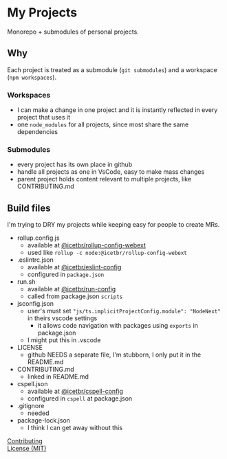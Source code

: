 # My Projects
Monorepo + submodules of personal projects.

## Why
Each project is treated as a submodule (`git submodules`) and a workspace (`npm workspaces`).

### Workspaces
  - I can make a change in one project and it is instantly reflected in every project that uses it
  - one `node_modules` for all projects, since most share the same dependencies

### Submodules
  - every project has its own place in github
  - handle all projects as one in VsCode, easy to make mass changes
  - parent project holds content relevant to multiple projects, like CONTRIBUTING.md


## Build files
I'm trying to DRY my projects while keeping easy for people to create MRs.

- rollup.config.js
  - available at [@icetbr/rollup-config-webext]()
  - used like `rollup -c node:@icetbr/rollup-config-webext`
- .eslintrc.json
  - available at [@icetbr/eslint-config]()
  - configured in `package.json`
- run.sh
  - available at [@icetbr/run-config]()
  - called from package.json `scripts`
- jsconfig.json
  - user's must set `"js/ts.implicitProjectConfig.module": "NodeNext"` in theirs vscode settings
    - it allows code navigation with packages using `exports` in package.json
  - I might put this in .vscode
- LICENSE
  - github NEEDS a separate file, I'm stubborn, I only put it in the README.md
- CONTRIBUTING.md
  - linked in README.md
- cspell.json
  - available at [@icetbr/cspell-config]()
  - configured in `cspell` at package.json
- .gitignore
  - needed
- package-lock.json
  - I think I can get away without this


[Contributing](https://github.com/icetbr/my-projects/blob/main/CONTRIBUTING.md)\
[License (MIT)](https://choosealicense.com/licenses/mit/)
